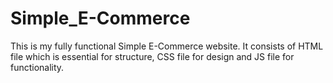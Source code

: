 # Simple_E-Commerce
This is my fully functional Simple E-Commerce website. It consists of HTML file which is essential for structure, CSS file for design and JS file for functionality.
